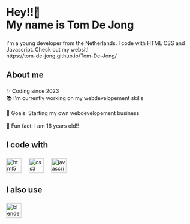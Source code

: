 <h1 align="left">Hey!!👋<br>My name is Tom De Jong</h1>

###

<p align="left">I'm a young developer from the Netherlands. I code with HTML CSS and Javascript. Check out my websit!<br>https://tom-de-jong.github.io/Tom-De-Jong/</p>

###

<h2 align="left">About me</h2>

###

<p align="left">✨ Coding since 2023<br>📚 I'm currently working on my webdevelopement skills<br><br>🎯 Goals: Starting my own webdevelopement business<br><br>🎲 Fun fact: I am 16 years old!!</p>

###

<h2 align="left">I code with</h2>

###

<div align="left">
  <img src="https://cdn.jsdelivr.net/gh/devicons/devicon/icons/html5/html5-original.svg" height="40" alt="html5 logo"  />
  <img width="12" />
  <img src="https://cdn.jsdelivr.net/gh/devicons/devicon/icons/css3/css3-original.svg" height="40" alt="css3 logo"  />
  <img width="12" />
  <img src="https://cdn.jsdelivr.net/gh/devicons/devicon/icons/javascript/javascript-original.svg" height="40" alt="javascript logo"  />
</div>

###

<h2 align="left">I also use</h2>

###

<div align="left">
  <img src="https://cdn.jsdelivr.net/gh/devicons/devicon/icons/blender/blender-original.svg" height="40" alt="blender logo"  />
</div>

###
